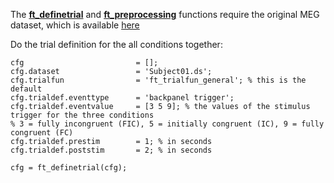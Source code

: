The **[ft_definetrial](/reference/ft_definetrial)** and **[ft_preprocessing](/reference/ft_preprocessing)** functions require the original MEG dataset, which is available [here](https://download.fieldtriptoolbox.org/tutorial/Subject01.zip)

Do the trial definition for the all conditions together:

    cfg                         = [];
    cfg.dataset                 = 'Subject01.ds';
    cfg.trialfun                = 'ft_trialfun_general'; % this is the default
    cfg.trialdef.eventtype      = 'backpanel trigger';
    cfg.trialdef.eventvalue     = [3 5 9]; % the values of the stimulus trigger for the three conditions
    % 3 = fully incongruent (FIC), 5 = initially congruent (IC), 9 = fully congruent (FC)
    cfg.trialdef.prestim        = 1; % in seconds
    cfg.trialdef.poststim       = 2; % in seconds

    cfg = ft_definetrial(cfg);
